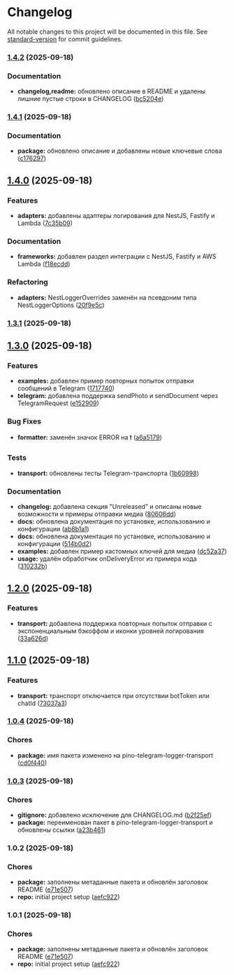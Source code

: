 # Changelog

All notable changes to this project will be documented in this file. See [standard-version](https://github.com/conventional-changelog/standard-version) for commit guidelines.

### [1.4.2](https://github.com/ProydakD/pino-telegram-transport/compare/v1.4.1...v1.4.2) (2025-09-18)


### Documentation

* **changelog,readme:** обновлено описание в README и удалены лишние пустые строки в CHANGELOG ([bc5204e](https://github.com/ProydakD/pino-telegram-transport/commit/bc5204e8222a4d14ab78f9a14dc931861162502f))

### [1.4.1](https://github.com/ProydakD/pino-telegram-transport/compare/v1.4.0...v1.4.1) (2025-09-18)

### Documentation

- **package:** обновлено описание и добавлены новые ключевые слова ([c176297](https://github.com/ProydakD/pino-telegram-transport/commit/c176297ea24ba3b10f6fc295cf78ab3e5f148861))

## [1.4.0](https://github.com/ProydakD/pino-telegram-transport/compare/v1.3.1...v1.4.0) (2025-09-18)

### Features

- **adapters:** добавлены адаптеры логирования для NestJS, Fastify и Lambda ([7c35b09](https://github.com/ProydakD/pino-telegram-transport/commit/7c35b096387609561c092f4afc71603090481628))

### Documentation

- **frameworks:** добавлен раздел интеграции с NestJS, Fastify и AWS Lambda ([f18ecdd](https://github.com/ProydakD/pino-telegram-transport/commit/f18ecdd1b79aecee1b2fc31fbb82e66dfdfc535e))

### Refactoring

- **adapters:** NestLoggerOverrides заменён на псевдоним типа NestLoggerOptions ([20f9e5c](https://github.com/ProydakD/pino-telegram-transport/commit/20f9e5c9c6bfe8152e40c264ec41461bf44a7cc7))

### [1.3.1](https://github.com/ProydakD/pino-telegram-transport/compare/v1.3.0...v1.3.1) (2025-09-18)

## [1.3.0](https://github.com/ProydakD/pino-telegram-transport/compare/v1.2.0...v1.3.0) (2025-09-18)

### Features

- **examples:** добавлен пример повторных попыток отправки сообщений в Telegram ([1717740](https://github.com/ProydakD/pino-telegram-transport/commit/1717740df49ae2b1a2c8ff88401188ad5a8fb0ea))
- **telegram:** добавлена поддержка sendPhoto и sendDocument через TelegramRequest ([e152909](https://github.com/ProydakD/pino-telegram-transport/commit/e1529094e1db5c5ad2bd80170a5975e5a872c591))

### Bug Fixes

- **formatter:** заменён значок ERROR на ❗ ([a6a5179](https://github.com/ProydakD/pino-telegram-transport/commit/a6a517951eae7975986578dd98fbaf0bf67f9c40))

### Tests

- **transport:** обновлены тесты Telegram-транспорта ([1b60998](https://github.com/ProydakD/pino-telegram-transport/commit/1b60998257c45c8bf5f93f9797f4444488459b3b))

### Documentation

- **changelog:** добавлена секция "Unreleased" и описаны новые возможности и примеры отправки медиа ([80606dd](https://github.com/ProydakD/pino-telegram-transport/commit/80606ddaddd15cc2d831182592205dcbe19f821b))
- **docs:** обновлена документация по установке, использованию и конфигурации ([ab8b1a1](https://github.com/ProydakD/pino-telegram-transport/commit/ab8b1a1d8e7799a03c7f0e51ece56e50a2736826))
- **docs:** обновлена документация по установке, использованию и конфигурации ([514b0d2](https://github.com/ProydakD/pino-telegram-transport/commit/514b0d2db56241907ed154145d1f1b8aed4703f0))
- **examples:** добавлен пример кастомных ключей для медиа ([dc52a37](https://github.com/ProydakD/pino-telegram-transport/commit/dc52a37e4669a80ee4a6e0809e378b33a9f65e4a))
- **usage:** удалён обработчик onDeliveryError из примера кода ([310232b](https://github.com/ProydakD/pino-telegram-transport/commit/310232bcb7e95d92ded0b9c64774ed6b7b48e71e))

## [1.2.0](https://github.com/ProydakD/pino-telegram-transport/compare/v1.1.0...v1.2.0) (2025-09-18)

### Features

- **transport:** добавлена поддержка повторных попыток отправки с экспоненциальным бэкоффом и иконки уровней логирования ([33a626d](https://github.com/ProydakD/pino-telegram-transport/commit/33a626da252c28d1114bb2eee54704d431fb2056))

## [1.1.0](https://github.com/ProydakD/pino-telegram-transport/compare/v1.0.4...v1.1.0) (2025-09-18)

### Features

- **transport:** транспорт отключается при отсутствии botToken или chatId ([73037a3](https://github.com/ProydakD/pino-telegram-transport/commit/73037a37d3f889a4e6d3f53db88accc0c839f582))

### [1.0.4](https://github.com/ProydakD/pino-telegram-transport/compare/v1.0.3...v1.0.4) (2025-09-18)

### Chores

- **package:** имя пакета изменено на pino-telegram-logger-transport ([cd0f440](https://github.com/ProydakD/pino-telegram-transport/commit/cd0f4404a19b0c342ed9b9ecbb09bc9bf5df08b2))

### [1.0.3](https://github.com/ProydakD/pino-telegram-transport/compare/v1.0.2...v1.0.3) (2025-09-18)

### Chores

- **gitignore:** добавлено исключение для CHANGELOG.md ([b2f25ef](https://github.com/ProydakD/pino-telegram-transport/commit/b2f25efe3016e9575c9b8832bcf67e9558b58869))
- **package:** переименован пакет в pino-telegram-logger-transport и обновлены ссылки ([a23b461](https://github.com/ProydakD/pino-telegram-transport/commit/a23b461d22f8ba7323cbbf2f4bcb984b17068077))

### 1.0.2 (2025-09-18)

### Chores

- **package:** заполнены метаданные пакета и обновлён заголовок README ([e71e507](https://github.com/ProydakD/pino-telegram-transport/commit/e71e507bb7120adf6aebc2da08d59ada34534ea9))
- **repo:** initial project setup ([aefc922](https://github.com/ProydakD/pino-telegram-transport/commit/aefc9223063c214fad1d9104aa123c06113a8c8e))

### 1.0.1 (2025-09-18)

### Chores

- **package:** заполнены метаданные пакета и обновлён заголовок README ([e71e507](https://github.com/ProydakD/pino-telegram-transport/commit/e71e507bb7120adf6aebc2da08d59ada34534ea9))
- **repo:** initial project setup ([aefc922](https://github.com/ProydakD/pino-telegram-transport/commit/aefc9223063c214fad1d9104aa123c06113a8c8e))

